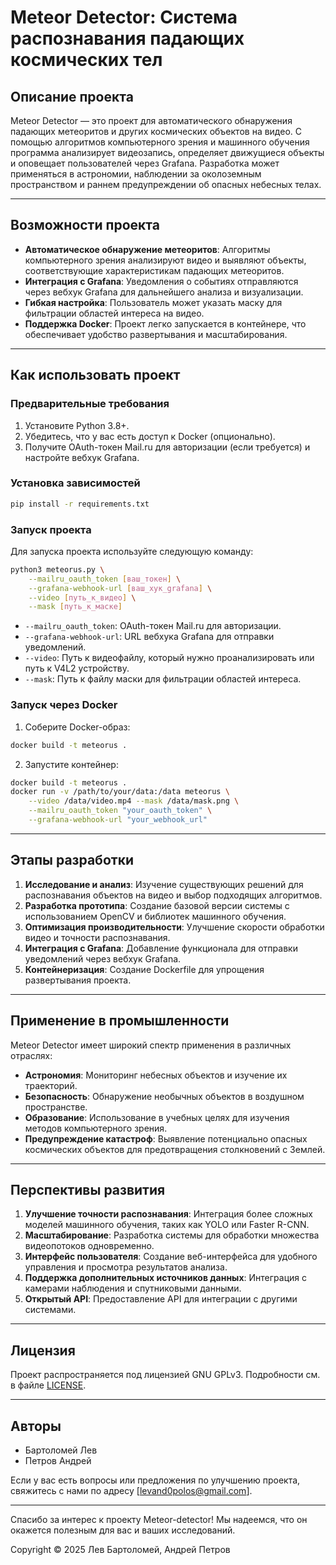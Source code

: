 # Meteor Detector: Система распознавания падающих космических тел

## Описание проекта

Meteor Detector — это проект для автоматического обнаружения падающих метеоритов и других космических объектов на видео. С помощью алгоритмов компьютерного зрения и машинного обучения программа анализирует видеозапись, определяет движущиеся объекты и оповещает пользователей через Grafana. Разработка может применяться в астрономии, наблюдении за околоземным пространством и раннем предупреждении об опасных небесных телах.

---

## Возможности проекта

- **Автоматическое обнаружение метеоритов**: Алгоритмы компьютерного зрения анализируют видео и выявляют объекты, соответствующие характеристикам падающих метеоритов.
- **Интеграция с Grafana**: Уведомления о событиях отправляются через вебхук Grafana для дальнейшего анализа и визуализации.
- **Гибкая настройка**: Пользователь может указать маску для фильтрации областей интереса на видео.
- **Поддержка Docker**: Проект легко запускается в контейнере, что обеспечивает удобство развертывания и масштабирования.

---

## Как использовать проект

### Предварительные требования

1. Установите Python 3.8+.
2. Убедитесь, что у вас есть доступ к Docker (опционально).
3. Получите OAuth-токен Mail.ru для авторизации (если требуется) и настройте вебхук Grafana.

### Установка зависимостей

```bash
pip install -r requirements.txt
```

### Запуск проекта

Для запуска проекта используйте следующую команду:

```bash
python3 meteorus.py \
    --mailru_oauth_token [ваш_токен] \
    --grafana-webhook-url [ваш_хук_grafana] \
    --video [путь_к_видео] \
    --mask [путь_к_маске]
```

- `--mailru_oauth_token`: OAuth-токен Mail.ru для авторизации.
- `--grafana-webhook-url`: URL вебхука Grafana для отправки уведомлений.
- `--video`: Путь к видеофайлу, который нужно проанализировать или путь к V4L2 устройству.
- `--mask`: Путь к файлу маски для фильтрации областей интереса.

### Запуск через Docker

1. Соберите Docker-образ:

```bash
docker build -t meteorus .
```

2. Запустите контейнер:

```bash
docker build -t meteorus .
docker run -v /path/to/your/data:/data meteorus \
    --video /data/video.mp4 --mask /data/mask.png \
    --mailru_oauth_token "your_oauth_token" \
    --grafana-webhook-url "your_webhook_url" 
```

---

## Этапы разработки

1. **Исследование и анализ**: Изучение существующих решений для распознавания объектов на видео и выбор подходящих алгоритмов.
2. **Разработка прототипа**: Создание базовой версии системы с использованием OpenCV и библиотек машинного обучения.
3. **Оптимизация производительности**: Улучшение скорости обработки видео и точности распознавания.
4. **Интеграция с Grafana**: Добавление функционала для отправки уведомлений через вебхук Grafana.
5. **Контейнеризация**: Создание Dockerfile для упрощения развертывания проекта.

---

## Применение в промышленности

Meteor Detector имеет широкий спектр применения в различных отраслях:

- **Астрономия**: Мониторинг небесных объектов и изучение их траекторий.
- **Безопасность**: Обнаружение необычных объектов в воздушном пространстве.
- **Образование**: Использование в учебных целях для изучения методов компьютерного зрения.
- **Предупреждение катастроф**: Выявление потенциально опасных космических объектов для предотвращения столкновений с Землей.

---

## Перспективы развития

1. **Улучшение точности распознавания**: Интеграция более сложных моделей машинного обучения, таких как YOLO или Faster R-CNN.
2. **Масштабирование**: Разработка системы для обработки множества видеопотоков одновременно.
3. **Интерфейс пользователя**: Создание веб-интерфейса для удобного управления и просмотра результатов анализа.
4. **Поддержка дополнительных источников данных**: Интеграция с камерами наблюдения и спутниковыми данными.
5. **Открытый API**: Предоставление API для интеграции с другими системами.

---

## Лицензия

Проект распространяется под лицензией GNU GPLv3. Подробности см. в файле [LICENSE](LICENSE).

---

## Авторы

- Бартоломей Лев
- Петров Андрей

Если у вас есть вопросы или предложения по улучшению проекта, свяжитесь с нами по адресу [levand0polos@gmail.com].

---

Спасибо за интерес к проекту Meteor-detector! Мы надеемся, что он окажется полезным для вас и ваших исследований.

Copyright &copy; 2025 Лев Бартоломей, Андрей Петров
